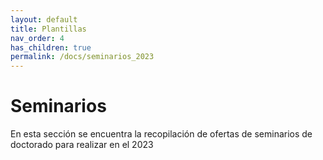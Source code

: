 ```yaml
---
layout: default
title: Plantillas
nav_order: 4
has_children: true
permalink: /docs/seminarios_2023
---
```


# Seminarios
En esta sección se encuentra la recopilación de ofertas de seminarios de doctorado para realizar en el 2023
